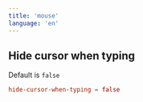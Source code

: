 ```yaml
---
title: 'mouse'
language: 'en'
---
```


## Hide cursor when typing

Default is `false`

```toml
hide-cursor-when-typing = false
```
